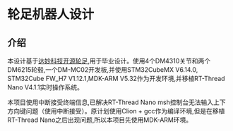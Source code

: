 # 轮足机器人设计

## 介绍

本设计基于[达妙科技开源轮足](https://gitee.com/kit-miao/wheel-legged),用于毕业设计。使用4个DM4310关节和两个DM6215轮毂,一个DM-MC02开发板,并使用STM32CubeMX V6.14.0, STM32Cube FW_H7 V1.12.1,MDK-ARM V5.32作为开发环境,并移植RT-Thread Nano V4.1.1实时操作系统。

本项目使用中断接受终端信息,已解决RT-Thread Nano msh控制台无法输入上下方向键问题（使用中断接受）。原计划使用Clion + gcc作为编译环境,但是在移植RT-Thread Nano之后出现问题,所以本项目先使用MDK-ARM环境。

